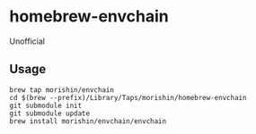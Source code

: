 # homebrew-envchain

Unofficial

## Usage

```
brew tap morishin/envchain
cd $(brew --prefix)/Library/Taps/morishin/homebrew-envchain
git submodule init
git submodule update
brew install morishin/envchain/envchain
```
